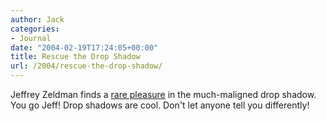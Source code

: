 ```yaml
---
author: Jack
categories:
- Journal
date: "2004-02-19T17:24:05+00:00"
title: Rescue the Drop Shadow
url: /2004/rescue-the-drop-shadow/
---
```


Jeffrey Zeldman finds a [rare pleasure][1] in the much-maligned drop shadow. You go Jeff! Drop shadows are cool. Don't let anyone tell you differently!

 [1]: http://www.zeldman.com/daily/0204h.shtml